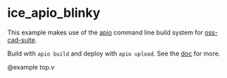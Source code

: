 # ice_apio_blinky

This example makes use of the [apio](https://apiodoc.readthedocs.io/) command line build system for [oss-cad-suite](https://github.com/YosysHQ/oss-cad-suite-build).

Build with `apio build` and deploy with `apio upload`.
See the [doc](https://pico-ice.tinyvision.ai/using_apio.html) for more.

@example top.v
